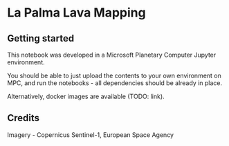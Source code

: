 # La Palma Lava Mapping

## Getting started

This notebook was developed in a Microsoft Planetary Computer Jupyter environment.

You should be able to just upload the contents to your own environment on MPC, and run the notebooks - all dependencies should be already in place.

Alternatively, docker images are available (TODO: link).

## Credits

Imagery - Copernicus Sentinel-1, European Space Agency
